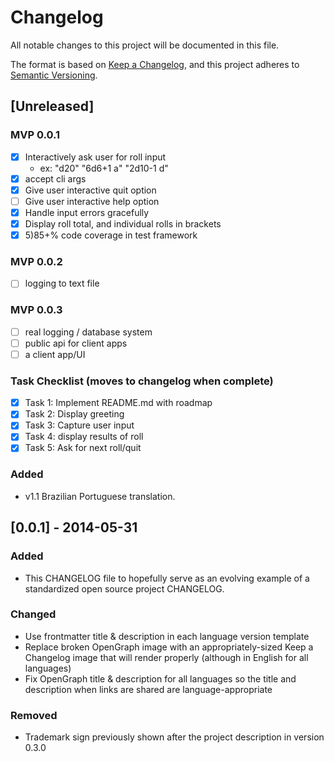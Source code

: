 # Changelog

All notable changes to this project will be documented in this file.

The format is based on [Keep a Changelog](https://keepachangelog.com/en/1.1.0/),
and this project adheres to [Semantic Versioning](https://semver.org/spec/v2.0.0.html).

## [Unreleased]
### MVP 0.0.1

   - [x] Interactively ask user for roll input
        - ex: "d20" "6d6+1 a" "2d10-1 d"
   - [x] accept cli args
   - [x] Give user interactive quit option
   - [ ] Give user interactive help option
   - [x] Handle input errors gracefully
   - [x] Display roll total, and individual rolls in brackets
   - [x] 5)85+% code coverage in test framework
### MVP 0.0.2

   - [ ] logging to text file
### MVP 0.0.3

   - [ ] real logging / database system 
   - [ ] public api for client apps
   - [ ] a client app/UI
### Task Checklist (moves to changelog when complete)

   - [x] Task 1: Implement README.md with roadmap
   - [x] Task 2: Display greeting
   - [x] Task 3: Capture user input
   - [x] Task 4: display results of roll
   - [x] Task 5: Ask for next roll/quit

### Added

- v1.1 Brazilian Portuguese translation.


## [0.0.1] - 2014-05-31

### Added

- This CHANGELOG file to hopefully serve as an evolving example of a
  standardized open source project CHANGELOG.

### Changed

- Use frontmatter title & description in each language version template
- Replace broken OpenGraph image with an appropriately-sized Keep a Changelog 
  image that will render properly (although in English for all languages)
- Fix OpenGraph title & description for all languages so the title and 
description when links are shared are language-appropriate

### Removed

- Trademark sign previously shown after the project description in version 
0.3.0

<!-- [unreleased]: https://github.com/olivierlacan/keep-a-changelog/compare/v1.1.1...HEAD -->
<!-- [1.1.1]: https://github.com/olivierlacan/keep-a-changelog/compare/v1.1.0...v1.1.1 -->
<!-- [1.1.0]: https://github.com/olivierlacan/keep-a-changelog/compare/v1.0.0...v1.1.0 -->
<!-- [1.0.0]: https://github.com/olivierlacan/keep-a-changelog/compare/v0.3.0...v1.0.0 -->
<!-- [0.2.0]: https://github.com/olivierlacan/keep-a-changelog/compare/v0.1.0...v0.2.0 -->
<!-- [0.1.0]: https://github.com/olivierlacan/keep-a-changelog/compare/v0.0.8...v0.1.0 -->
<!-- [0.0.2]: https://github.com/olivierlacan/keep-a-changelog/compare/v0.0.1...v0.0.2 -->
<!-- [0.0.1]: https://github.com/olivierlacan/keep-a-changelog/releases/tag/v0.0.1 -->
